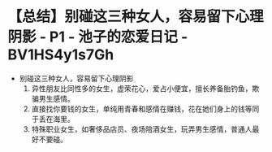 # 【总结】别碰这三种女人，容易留下心理阴影 - P1 - 池子的恋爱日记 - BV1HS4y1s7Gh

-   别碰这三种女人，容易留下心理阴影
    1.  异性朋友比同性多的女生，虚荣花心，爱占小便宜，擅长养备胎钓鱼，欺骗男生感情。
    2.  直接找你要钱的女生，单纯用青春和感情在赚钱，花在她们身上的钱等同于丢在海里。
    3.  特殊职业女生，如奢侈品店员、夜场陪酒女生，玩弄男生感情，普通人最好不要碰。